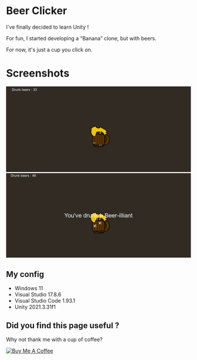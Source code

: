 # Beer Clicker

I've finally decided to learn Unity !

For fun, I started developing a “Banana” clone, but with beers.

For now, it's just a cup you click on.

# Screenshots

![ScreenShot](https://github.com/AlexisAmand/Beer-Clicker/blob/main/screenshots/beer-01.jpg)
![ScreenShot](https://github.com/AlexisAmand/Beer-Clicker/blob/main/screenshots/beer-02.jpg)

##  My config

* Windows 11
* Visual Studio 17.8.6
* Visual Studio Code 1.93.1
* Unity 2021.3.31f1

## Did you find this page useful ?
Why not thank me with a cup of coffee?

<a href="https://www.buymeacoffee.com/alexisamand" target="_blank"><img src="https://cdn.buymeacoffee.com/buttons/v2/default-blue.png" alt="Buy Me A Coffee" width="210" ></a>





